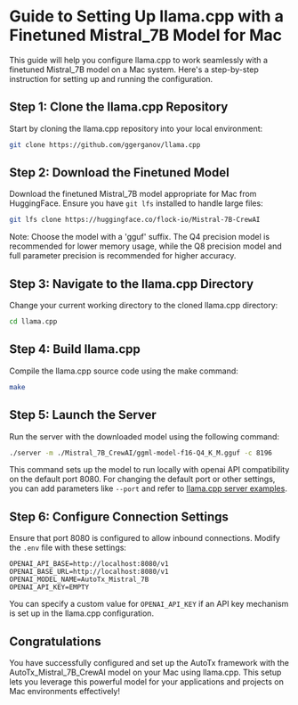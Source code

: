 # Guide to Setting Up llama.cpp with a Finetuned Mistral_7B Model for Mac

This guide will help you configure llama.cpp to work seamlessly with a finetuned Mistral_7B model on a Mac system. Here's a step-by-step instruction for setting up and running the configuration.

## Step 1: Clone the llama.cpp Repository
Start by cloning the llama.cpp repository into your local environment:

```bash
git clone https://github.com/ggerganov/llama.cpp
```

## Step 2: Download the Finetuned Model
Download the finetuned Mistral_7B model appropriate for Mac from HuggingFace. Ensure you have `git lfs` installed to handle large files:

```bash
git lfs clone https://huggingface.co/flock-io/Mistral-7B-CrewAI
```
Note: Choose the model with a 'gguf' suffix. The Q4 precision model is recommended for lower memory usage, while the Q8 precision model and full parameter precision is recommended for higher accuracy.

## Step 3: Navigate to the llama.cpp Directory
Change your current working directory to the cloned llama.cpp directory:

```bash
cd llama.cpp
```

## Step 4: Build llama.cpp
Compile the llama.cpp source code using the make command:

```bash
make
```

## Step 5: Launch the Server
Run the server with the downloaded model using the following command:

```bash
./server -m ./Mistral_7B_CrewAI/ggml-model-f16-Q4_K_M.gguf -c 8196
```
This command sets up the model to run locally with openai API compatibility on the default port 8080. For changing the default port or other settings, you can add parameters like `--port` and refer to [llama.cpp server examples](https://github.com/ggerganov/llama.cpp/tree/master/examples/server).

## Step 6: Configure Connection Settings
Ensure that port 8080 is configured to allow inbound connections. Modify the `.env` file with these settings:

```env
OPENAI_API_BASE=http://localhost:8080/v1
OPENAI_BASE_URL=http://localhost:8080/v1
OPENAI_MODEL_NAME=AutoTx_Mistral_7B
OPENAI_API_KEY=EMPTY
```

You can specify a custom value for `OPENAI_API_KEY` if an API key mechanism is set up in the llama.cpp configuration.

## Congratulations
You have successfully configured and set up the AutoTx framework with the AutoTx_Mistral_7B_CrewAI model on your Mac using llama.cpp. This setup lets you leverage this powerful model for your applications and projects on Mac environments effectively!